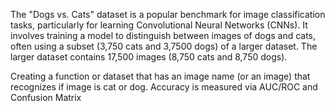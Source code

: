 The "Dogs vs. Cats" dataset is a popular benchmark for image classification tasks, particularly for learning Convolutional Neural Networks (CNNs). 
It involves training a model to distinguish between images of dogs and cats, often using a subset (3,750 cats and 3,7500 dogs) of a larger dataset. 
The larger dataset contains 17,500 images (8,750 cats and 8,750 dogs).

Creating a function or dataset that has an image name (or an image) that recognizes if image is cat or dog. Accuracy is measured via AUC/ROC and Confusion Matrix
